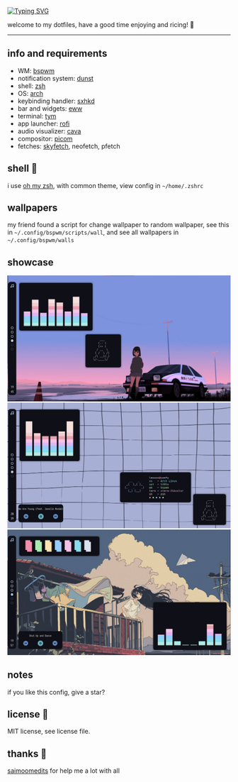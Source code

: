 [![Typing SVG](https://readme-typing-svg.herokuapp.com?size=36&color=10F6F7&lines=~%2Fdotfiles)](https://git.io/typing-svg)

welcome to my dotfiles, have a good time enjoying and ricing! 🌺

<hr>

## info and requirements

- WM: [bspwm](https://github.com/baskerville/bspwm)
- notification system: [dunst](https://github.com/dunst-project/dunst)
- shell: [zsh](https://ohmyz.sh)
- OS: [arch](https://archlinux.org)
- keybinding handler: [sxhkd](https://github.com/baskerville/sxhkd)
- bar and widgets: [eww](https://github.com/elkowar/eww)
- terminal: [tym](https://github.com/endaaman/tym)
- app launcher: [rofi](https://github.com/davatorium/rofi)
- audio visualizer: [cava](https://github.com/karlstav/cava)
- compositor: [picom](https://github.com/yshui/picom)
- fetches: [skyfetch](https://github.com/justleoo/skyfetch), neofetch, pfetch

## shell 🐚

i use [oh my zsh](https://ohmyz.sh), with common theme, view config in `~/home/.zshrc`

## wallpapers

my friend found a script for change wallpaper to random wallpaper, see this in `~/.config/bspwm/scripts/wall`, and see all wallpapers in `~/.config/bspwm/walls`

## showcase 

<img src="showcase/rice.png"/>
<img src="showcase/rice2.png"/>
<img src="showcase/moreonerice.png"/>

## notes

if you like this config, give a star? 

## license 📜

MIT license, see license file.

## thanks 💙

[saimoomedits](https://github.com/saimoomedits) for help me a lot with all
